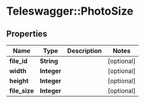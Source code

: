 # Teleswagger::PhotoSize

## Properties
Name | Type | Description | Notes
------------ | ------------- | ------------- | -------------
**file_id** | **String** |  | [optional] 
**width** | **Integer** |  | [optional] 
**height** | **Integer** |  | [optional] 
**file_size** | **Integer** |  | [optional] 


